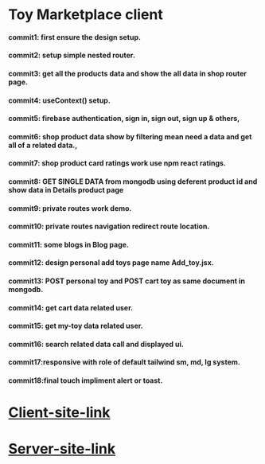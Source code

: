 # Toy Marketplace client

#### commit1: first ensure the design setup.

#### commit2: setup simple nested router.

#### commit3: get all the products data and show the all data in shop router page.

#### commit4: useContext() setup.

#### commit5: firebase authentication, sign in, sign out, sign up & others,

#### commit6: shop product data show by filtering mean need a data and get all of a related data.,

#### commit7: shop product card ratings work use npm react ratings.

#### commit8: GET SINGLE DATA from mongodb using deferent product id and show data in Details product page

#### commit9: private routes work demo.

#### commit10: private routes navigation redirect route location.

#### commit11: some blogs in Blog page.

#### commit12: design personal add toys page name Add_toy.jsx.

#### commit13: POST personal toy and POST cart toy as same document in mongodb.

#### commit14: get cart data related user.

#### commit15: get my-toy data related user.

#### commit16: search related data call and displayed ui.

#### commit17:responsive with role of default tailwind sm, md, lg system.

#### commit18:final touch impliment alert or toast.

# [Client-site-link](https://assaignment-11-7fa53.web.app/)

# [Server-site-link](http://localhost:5000/)

